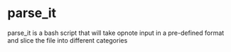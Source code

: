 # parse_it
parse_it is a bash script that will take opnote input in a pre-defined format and slice the file into different categories

